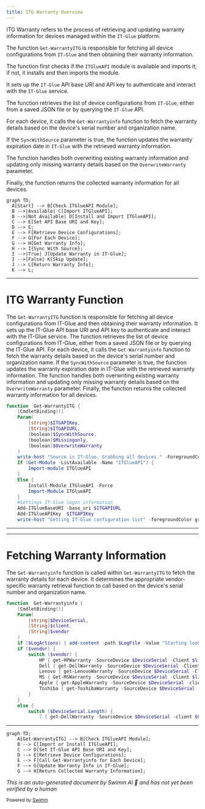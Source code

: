 ```yaml
---
title: ITG Warranty Overview
---
```

ITG Warranty refers to the process of retrieving and updating warranty information for devices managed within the <SwmToken path="/private/Get-WarrantyITG.ps1" pos="10:10:12" line-data="    write-host &quot;Source is IT-Glue. Grabbing all devices.&quot; -ForegroundColor Green" repo-id="Z2l0aHViJTNBJTNBUG93ZXJTaGVsbFdhcnJhbnR5UmVwb3J0cyUzQSUzQVN3aW1tLURlbW8=" repo-name="PowerShellWarrantyReports">`IT-Glue`</SwmToken> platform.

The function <SwmToken path="/private/Get-WarrantyITG.ps1" pos="1:2:4" line-data="function  Get-WarrantyITG {" repo-id="Z2l0aHViJTNBJTNBUG93ZXJTaGVsbFdhcnJhbnR5UmVwb3J0cyUzQSUzQVN3aW1tLURlbW8=" repo-name="PowerShellWarrantyReports">`Get-WarrantyITG`</SwmToken> is responsible for fetching all device configurations from <SwmToken path="/private/Get-WarrantyITG.ps1" pos="10:10:12" line-data="    write-host &quot;Source is IT-Glue. Grabbing all devices.&quot; -ForegroundColor Green" repo-id="Z2l0aHViJTNBJTNBUG93ZXJTaGVsbFdhcnJhbnR5UmVwb3J0cyUzQSUzQVN3aW1tLURlbW8=" repo-name="PowerShellWarrantyReports">`IT-Glue`</SwmToken> and then obtaining their warranty information.

The function first checks if the <SwmToken path="/private/Get-WarrantyITG.ps1" pos="12:5:5" line-data="        Import-module ITGlueAPI " repo-id="Z2l0aHViJTNBJTNBUG93ZXJTaGVsbFdhcnJhbnR5UmVwb3J0cyUzQSUzQVN3aW1tLURlbW8=" repo-name="PowerShellWarrantyReports">`ITGlueAPI`</SwmToken> module is available and imports it; if not, it installs and then imports the module.

It sets up the <SwmToken path="/private/Get-WarrantyITG.ps1" pos="10:10:12" line-data="    write-host &quot;Source is IT-Glue. Grabbing all devices.&quot; -ForegroundColor Green" repo-id="Z2l0aHViJTNBJTNBUG93ZXJTaGVsbFdhcnJhbnR5UmVwb3J0cyUzQSUzQVN3aW1tLURlbW8=" repo-name="PowerShellWarrantyReports">`IT-Glue`</SwmToken> API base URI and API key to authenticate and interact with the <SwmToken path="/private/Get-WarrantyITG.ps1" pos="10:10:12" line-data="    write-host &quot;Source is IT-Glue. Grabbing all devices.&quot; -ForegroundColor Green" repo-id="Z2l0aHViJTNBJTNBUG93ZXJTaGVsbFdhcnJhbnR5UmVwb3J0cyUzQSUzQVN3aW1tLURlbW8=" repo-name="PowerShellWarrantyReports">`IT-Glue`</SwmToken> service.

The function retrieves the list of device configurations from <SwmToken path="/private/Get-WarrantyITG.ps1" pos="10:10:12" line-data="    write-host &quot;Source is IT-Glue. Grabbing all devices.&quot; -ForegroundColor Green" repo-id="Z2l0aHViJTNBJTNBUG93ZXJTaGVsbFdhcnJhbnR5UmVwb3J0cyUzQSUzQVN3aW1tLURlbW8=" repo-name="PowerShellWarrantyReports">`IT-Glue`</SwmToken>, either from a saved JSON file or by querying the <SwmToken path="/private/Get-WarrantyITG.ps1" pos="10:10:12" line-data="    write-host &quot;Source is IT-Glue. Grabbing all devices.&quot; -ForegroundColor Green" repo-id="Z2l0aHViJTNBJTNBUG93ZXJTaGVsbFdhcnJhbnR5UmVwb3J0cyUzQSUzQVN3aW1tLURlbW8=" repo-name="PowerShellWarrantyReports">`IT-Glue`</SwmToken> API.

For each device, it calls the <SwmToken path="/public/Get-WarrantyInfo.ps1" pos="1:2:4" line-data="function  Get-Warrantyinfo {" repo-id="Z2l0aHViJTNBJTNBUG93ZXJTaGVsbFdhcnJhbnR5UmVwb3J0cyUzQSUzQVN3aW1tLURlbW8=" repo-name="PowerShellWarrantyReports">`Get-Warrantyinfo`</SwmToken> function to fetch the warranty details based on the device's serial number and organization name.

If the <SwmToken path="/private/Get-WarrantyITG.ps1" pos="6:5:5" line-data="        [boolean]$SyncWithSource," repo-id="Z2l0aHViJTNBJTNBUG93ZXJTaGVsbFdhcnJhbnR5UmVwb3J0cyUzQSUzQVN3aW1tLURlbW8=" repo-name="PowerShellWarrantyReports">`SyncWithSource`</SwmToken> parameter is true, the function updates the warranty expiration date in <SwmToken path="/private/Get-WarrantyITG.ps1" pos="10:10:12" line-data="    write-host &quot;Source is IT-Glue. Grabbing all devices.&quot; -ForegroundColor Green" repo-id="Z2l0aHViJTNBJTNBUG93ZXJTaGVsbFdhcnJhbnR5UmVwb3J0cyUzQSUzQVN3aW1tLURlbW8=" repo-name="PowerShellWarrantyReports">`IT-Glue`</SwmToken> with the retrieved warranty information.

The function handles both overwriting existing warranty information and updating only missing warranty details based on the <SwmToken path="/private/Get-WarrantyITG.ps1" pos="8:5:5" line-data="        [boolean]$OverwriteWarranty" repo-id="Z2l0aHViJTNBJTNBUG93ZXJTaGVsbFdhcnJhbnR5UmVwb3J0cyUzQSUzQVN3aW1tLURlbW8=" repo-name="PowerShellWarrantyReports">`OverwriteWarranty`</SwmToken> parameter.

Finally, the function returns the collected warranty information for all devices.

```mermaid
graph TD;
  A[Start] --> B[Check ITGlueAPI Module];
  B -->|Available| C[Import ITGlueAPI];
  B -->|Not Available| D[Install and Import ITGlueAPI];
  C --> E[Set API Base URI and Key];
  D --> E;
  E --> F[Retrieve Device Configurations];
  F --> G[For Each Device];
  G --> H[Get Warranty Info];
  H --> I{Sync With Source};
  I -->|True| J[Update Warranty in IT-Glue];
  I -->|False| K[Skip Update];
  J --> L[Return Warranty Info];
  K --> L;
```

<SwmSnippet path="/private/Get-WarrantyITG.ps1" line="1" repo-id="Z2l0aHViJTNBJTNBUG93ZXJTaGVsbFdhcnJhbnR5UmVwb3J0cyUzQSUzQVN3aW1tLURlbW8=">

---

# ITG Warranty Function

The <SwmToken path="/private/Get-WarrantyITG.ps1" pos="1:2:4" line-data="function  Get-WarrantyITG {" repo-id="Z2l0aHViJTNBJTNBUG93ZXJTaGVsbFdhcnJhbnR5UmVwb3J0cyUzQSUzQVN3aW1tLURlbW8=" repo-name="PowerShellWarrantyReports">`Get-WarrantyITG`</SwmToken> function is responsible for fetching all device configurations from IT-Glue and then obtaining their warranty information. It sets up the IT-Glue API base URI and API key to authenticate and interact with the IT-Glue service. The function retrieves the list of device configurations from IT-Glue, either from a saved JSON file or by querying the IT-Glue API. For each device, it calls the <SwmToken path="/public/Get-WarrantyInfo.ps1" pos="1:2:4" line-data="function  Get-Warrantyinfo {" repo-id="Z2l0aHViJTNBJTNBUG93ZXJTaGVsbFdhcnJhbnR5UmVwb3J0cyUzQSUzQVN3aW1tLURlbW8=" repo-name="PowerShellWarrantyReports">`Get-Warrantyinfo`</SwmToken> function to fetch the warranty details based on the device's serial number and organization name. If the <SwmToken path="/private/Get-WarrantyITG.ps1" pos="6:5:5" line-data="        [boolean]$SyncWithSource," repo-id="Z2l0aHViJTNBJTNBUG93ZXJTaGVsbFdhcnJhbnR5UmVwb3J0cyUzQSUzQVN3aW1tLURlbW8=" repo-name="PowerShellWarrantyReports">`SyncWithSource`</SwmToken> parameter is true, the function updates the warranty expiration date in IT-Glue with the retrieved warranty information. The function handles both overwriting existing warranty information and updating only missing warranty details based on the <SwmToken path="/private/Get-WarrantyITG.ps1" pos="8:5:5" line-data="        [boolean]$OverwriteWarranty" repo-id="Z2l0aHViJTNBJTNBUG93ZXJTaGVsbFdhcnJhbnR5UmVwb3J0cyUzQSUzQVN3aW1tLURlbW8=" repo-name="PowerShellWarrantyReports">`OverwriteWarranty`</SwmToken> parameter. Finally, the function returns the collected warranty information for all devices.

```powershell
function  Get-WarrantyITG {
    [CmdletBinding()]
    Param(
        [string]$ITGAPIKey,
        [String]$ITGAPIURL,
        [boolean]$SyncWithSource,
        [boolean]$Missingonly,
        [boolean]$OverwriteWarranty
    )
    write-host "Source is IT-Glue. Grabbing all devices." -ForegroundColor Green
    If (Get-Module -ListAvailable -Name "ITGlueAPI") { 
        Import-module ITGlueAPI 
    }
    Else { 
        Install-Module ITGlueAPI -Force
        Import-Module ITGlueAPI
    }
    #Settings IT-Glue logon information
    Add-ITGlueBaseURI -base_uri $ITGAPIURL
    Add-ITGlueAPIKey  $ITGAPIKey
    write-host "Getting IT-Glue configuration list" -foregroundColor green
```

---

</SwmSnippet>

<SwmSnippet path="/public/Get-WarrantyInfo.ps1" line="1" repo-id="Z2l0aHViJTNBJTNBUG93ZXJTaGVsbFdhcnJhbnR5UmVwb3J0cyUzQSUzQVN3aW1tLURlbW8=">

---

# Fetching Warranty Information

The `Get-Warrantyinfo` function is called within `Get-WarrantyITG` to fetch the warranty details for each device. It determines the appropriate vendor-specific warranty retrieval function to call based on the device's serial number and organization name.

```powershell
function  Get-Warrantyinfo {
    [CmdletBinding()]
    Param(
        [string]$DeviceSerial,
        [String]$client,
        [String]$vendor
    )
    if ($LogActions) { add-content -path $LogFile -Value "Starting lookup for $($DeviceSerial),$($Client)" -force }
    if ($vendor) {
        switch ($vendor) {
            HP { get-HPWarranty -SourceDevice $DeviceSerial -Client $line.client }
            Dell { get-DellWarranty -SourceDevice $DeviceSerial -Client $line.client }
            Lenovo { get-LenovoWarranty -SourceDevice $DeviceSerial -Client $line.client }
            MS { Get-MSWarranty -SourceDevice $DeviceSerial -Client $line.client }
            Apple { get-AppleWarranty -SourceDevice $DeviceSerial -client $line.client }
            Toshiba { get-ToshibaWarranty -SourceDevice $DeviceSerial -client $line.client }
        }
    }
    else {
        switch ($DeviceSerial.Length) {
            7 { get-DellWarranty -SourceDevice $DeviceSerial -client $Client }
```

---

</SwmSnippet>

```mermaid
graph TD;
    A[Get-WarrantyITG] --> B[Check ITGlueAPI Module];
    B --> C[Import or Install ITGlueAPI];
    C --> D[Set IT-Glue API Base URI and Key];
    D --> E[Retrieve Device Configurations];
    E --> F[Call Get-Warrantyinfo for Each Device];
    F --> G[Update Warranty Info in IT-Glue];
    G --> H[Return Collected Warranty Information];
```

*This is an auto-generated document by Swimm AI 🌊 and has not yet been verified by a human*

<SwmMeta version="3.0.0" doc-type="overview"><sup>Powered by [Swimm](https://app.swimm.io/)</sup></SwmMeta>
